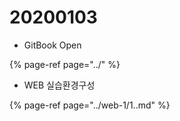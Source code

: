 # 20200103

* GitBook Open

{% page-ref page="../" %}

* WEB 실습환경구성

{% page-ref page="../web-1/1..md" %}



